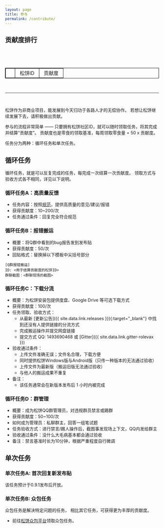 ```yaml
---
layout: page
title: 参与
permalink: /contribute/
---
```


## 贡献度排行

<style>
table {
    border-collapse: collapse;
}

table, th, td {
    border: 1px solid black;
}

th, td {
    padding-left: 15px;
    padding-right: 15px;
}
</style>

<div id="loading">
    <div style="width:45px;height:45px">
        <div id="spinner" style="position:relative"></div>
    </div>
</div>

<table id="c-points">
    <th>
        <td>松饼ID</td>
        <td>贡献度</td>
    </th>
</table>

<br />

---

<br />

松饼作为非商业项目，能发展到今天归功于各路人才的无偿协作。
若想让松饼继续发展下去，请积极做出贡献。

参与的流程非常简单 ——
只要拥有松饼社区ID，就可以随时领取任务，将其完成并结算“贡献度”。
贡献度也是零食的领取基准，每周领取零食量 = 50 x 贡献度。

任务分为两种：循环任务和单次任务。

## 循环任务

循环任务，就是可以反复完成的任务，每完成一次结算一次贡献度。
领取方式与验收方式各不相同，详见以下说明。

### 循环任务A：高质量反馈

- 任务内容：按照[规范](/feedback/)，提供高质量的意见/建议/报错
- 获得贡献度：10~200/次
- 任务通过条件：回复完全符合规范

### 循环任务B：报错搬运

- 概要：将Q群中看到的bug报告发到发布贴
- 获得贡献度：50/次
- 回贴格式：替换掉以下模板中尖括号部分
```
[Q群报错搬运]
ID: <用于结算贡献度的松饼ID>
群聊截图：<群聊现场的截图>
```

### 循环任务C：下载分流

- 概要：为松饼安装包提供度盘、Google Drive 等可选下载方式
- 获得贡献度：100/次
- 任务领取、验收方式：
    - 从最新 [更新公告]({{ site.data.link.releases }}){:target="_blank"}
      中找到还没有人提供链接的分流方式
    - 完成搬运操作并提交网盘链接
    - 提交方式 QQ: 1493690468
      或 [Gitter]({{ site.data.link.gitter-rolevax }})
- 验收通过条件：
    - 上传文件准确无误；文件名合理，下载方便
    - 同时提供松饼Windows版与Android版（只传一种版本的无法通过验收）
    - 上传文件为最新版（搬运旧版无法通过验收）
    - 与他人的搬运成果不重复
- 备注：
    - 该任务通常会在新版本发布后 1 小时内被完成

### 循环任务D：群管理

- 概要：成为松饼QQ群管理员，对违规群员禁言或踢群
- 获得贡献度：50~100/次
- 如何成为管理员：私聊群主，回答一组笔试题
- 任务验收方式：进行禁言/踢人操作后，截图事发现场上下文，QQ内发给群主
- 验收通过条件：没什么大毛病基本都会通过验收
- 备注：禁言基准时长为10分钟，根据严重程度自行微调

## 单次任务

### 单次任务A: 首次回复新发布贴

该任务预计于0.9.1发布后开放。

### 单次任务B: 众包任务

众包任务是解决特定问题的任务，
相比其它任务，可获得更为丰厚的贡献度。

- 前往[松饼众包平台](/crowd/)领取众包任务。

<script src="/js/teru.js"></script>
<script src="/js/spin.min.js"></script>

<script>
var spinner = new Spinner();

function setSpin(value) {
    var loading = document.getElementById("loading");

	if (value) {
        spinner.spin();
		document.getElementById("spinner").appendChild(spinner.el);
		loading.style.display = "block";
    } else {
        spinner.stop();
		loading.style.display = "none";
    }
}

function renderTable(sc) {
    var table = document.getElementById('c-points');

    if (sc.Entries) {
        for (var i = 0; i < sc.Entries.length; i++) {
            var row1 = table.insertRow(i + 1);

            var row1col1 = row1.insertCell(0);
            row1col1.innerHTML = "" + (i + 1);

            var row1col2 = row1.insertCell(1);
            row1col2.innerHTML = sc.Entries[i].Username;

            var row1col3 = row1.insertCell(2);
            row1col3.align = "right";
            row1col3.innerHTML = sc.Entries[i].CPoint;
        }
    }

	setSpin(false);
}

setSpin(true);
teru.send("GET", "/account/c-points", "", renderTable);
</script>

